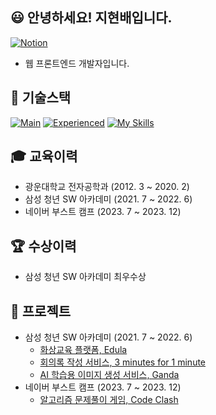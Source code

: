 ## 😃 안녕하세요! 지현배입니다.
[![Notion](https://img.shields.io/badge/Notion-000000?style=for-the-badge&logo=notion&logoColor=white)](https://ruokic.notion.site/6f48b22941b047819a56610c6db74182)
- 웹 프론트엔드 개발자입니다.

## 📕 기술스택
[![Main](https://skillicons.dev/icons?i=js,html,css,react,ts,tailwind,nextjs,yarn,nodejs,git,github)](https://skillicons.dev)
[![Experienced](https://skillicons.dev/icons?i=sass,styledcomponents,nodejs,redux,vue,c,py,django,express)](https://skillicons.dev)
[![My Skills](https://skillicons.dev/icons?i=graphql,rust)](https://skillicons.dev)

## 🎓 교육이력
- 광운대학교 전자공학과 (2012. 3 ~ 2020. 2)
- 삼성 청년 SW 아카데미 (2021. 7 ~ 2022. 6)
- 네이버 부스트 캠프 (2023. 7 ~ 2023. 12)

## 🏆 수상이력
- 삼성 청년 SW 아카데미 최우수상

## 🌃 프로젝트
- 삼성 청년 SW 아카데미 (2021. 7 ~ 2022. 6)
  - [화상교육 플랫폼, Edula](https://github.com/ruokic/ssafy-edula)
  - [회의록 작성 서비스, 3 minutes for 1 minute](https://github.com/ruokic/ssafy-3m1m)
  - [AI 학습용 이미지 생성 서비스, Ganda](https://github.com/ruokic/ssafy-ganda)
- 네이버 부스트 캠프 (2023. 7 ~ 2023. 12)
  - [알고리즘 문제풀이 게임, Code Clash](https://github.com/ruokic/web06-CodeClash)
